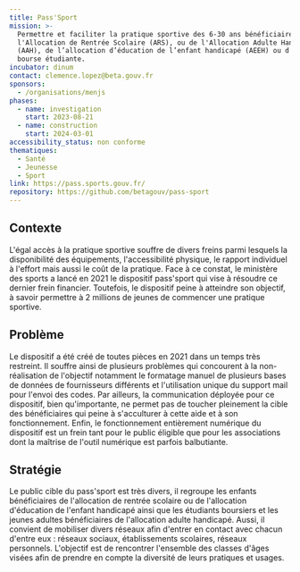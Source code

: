 ```yaml
---
title: Pass'Sport
mission: >-
  Permettre et faciliter la pratique sportive des 6-30 ans bénéficiaires de
  l'Allocation de Rentrée Scolaire (ARS), ou de l'Allocation Adulte Handicapé
  (AAH), de l’allocation d’éducation de l’enfant handicapé (AEEH) ou d'une
  bourse étudiante.
incubator: dinum
contact: clemence.lopez@beta.gouv.fr
sponsors:
  - /organisations/menjs
phases:
  - name: investigation
    start: 2023-08-21
  - name: construction
    start: 2024-03-01
accessibility_status: non conforme
thematiques:
  - Santé
  - Jeunesse
  - Sport
link: https://pass.sports.gouv.fr/
repository: https://github.com/betagouv/pass-sport
---
```

## Contexte

L'égal accès à la pratique sportive souffre de divers freins parmi lesquels la disponibilité des équipements, l'accessibilité physique, le rapport individuel à l'effort mais aussi le coût de la pratique. Face à ce constat, le ministère des sports a lancé en 2021 le dispositif pass'sport qui vise à résoudre ce dernier frein financier. Toutefois, le dispositif peine à atteindre son objectif, à savoir permettre à 2 millions de jeunes de commencer une pratique sportive. 

## Problème

Le dispositif a été créé de toutes pièces en 2021 dans un temps très restreint. Il souffre ainsi de plusieurs problèmes qui concourent à la non-réalisation de l'objectif notamment le formatage manuel de plusieurs bases de données de fournisseurs différents et l'utilisation unique du support mail pour l'envoi des codes. Par ailleurs, la communication déployée pour ce dispositif, bien qu'importante, ne permet pas de toucher pleinement la cible des bénéficiaires qui peine à s'acculturer à cette aide et à son fonctionnement. Enfin, le fonctionnement entièrement numérique du dispositif est un frein tant pour le public éligible que pour les associations dont la maîtrise de l'outil numérique est parfois balbutiante. 


## Stratégie

Le public cible du pass'sport est très divers, il regroupe les enfants bénéficiaires de l'allocation de rentrée scolaire ou de l'allocation d'éducation de l'enfant handicapé ainsi que les étudiants boursiers et les jeunes adultes bénéficiaires de l'allocation adulte handicapé. Aussi, il convient de mobiliser divers réseaux afin d'entrer en contact avec chacun d'entre eux : réseaux sociaux, établissements scolaires, réseaux personnels. L'objectif est de rencontrer l'ensemble des classes d'âges visées afin de prendre en compte la diversité de leurs pratiques et usages.